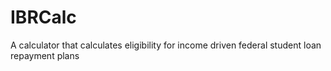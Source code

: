 # IBRCalc
A calculator that calculates eligibility for income driven federal student loan repayment plans
